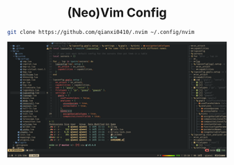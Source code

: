 <h1 align="center">(Neo)Vim Config</h1>

```bash
git clone https://github.com/qianxi0410/.nvim ~/.config/nvim
```

![preview](./img/preview.png)
